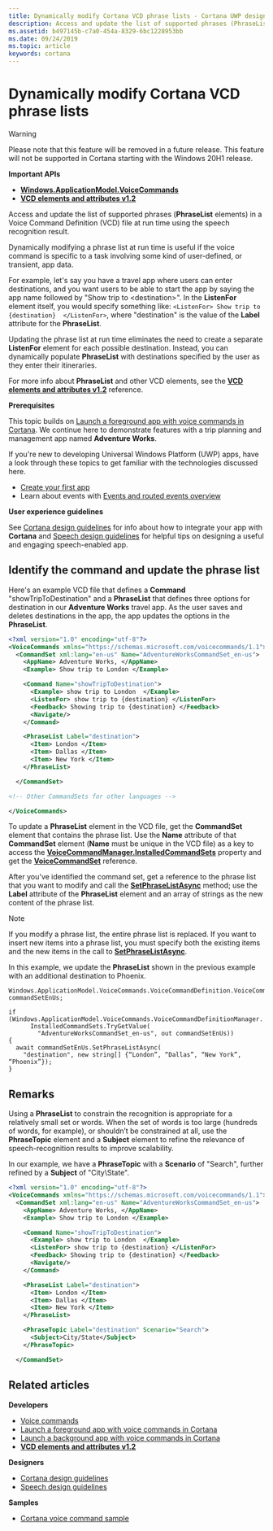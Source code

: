 ```yaml
---
title: Dynamically modify Cortana VCD phrase lists - Cortana UWP design and development
description: Access and update the list of supported phrases (PhraseList elements) in a Voice Command Definition (VCD) file at run time using the speech recognition result.
ms.assetid: b497145b-c7a0-454a-8329-6bc1228953bb
ms.date: 09/24/2019
ms.topic: article
keywords: cortana
---
```

# Dynamically modify Cortana VCD phrase lists

>[!WARNING]
> Please note that this feature will be removed in a future release. This feature will not be supported in Cortana starting with the Windows 20H1 release. 

**Important APIs**

-   [**Windows.ApplicationModel.VoiceCommands**](/uwp/api/Windows.ApplicationModel.VoiceCommands)
-   [**VCD elements and attributes v1.2**](/uwp/schemas/voicecommands/voice-command-elements-and-attributes-1-2)

Access and update the list of supported phrases (**PhraseList** elements) in a Voice Command Definition (VCD) file at run time using the speech recognition result.

Dynamically modifying a phrase list at run time is useful if the voice command is specific to a task involving some kind of user-defined, or transient, app data. 

For example, let's say you have a travel app where users can enter destinations, and you want users to be able to start the app by saying the app name followed by "Show trip to &lt;destination&gt;". In the **ListenFor** element itself, you would specify something like: `<ListenFor> Show trip to {destination}  </ListenFor>`, where "destination" is the value of the **Label** attribute for the **PhraseList**.

Updating the phrase list at run time eliminates the need to create a separate **ListenFor** element for each possible destination. Instead, you can dynamically populate **PhraseList** with destinations specified by the user as they enter their itineraries. 

For more info about **PhraseList** and other VCD elements, see the [**VCD elements and attributes v1.2**](/uwp/schemas/voicecommands/voice-command-elements-and-attributes-1-2) reference.

**Prerequisites**

This topic builds on [Launch a foreground app with voice commands in Cortana](launch-a-foreground-app-with-voice-commands-in-cortana.md). We continue here to demonstrate features with a trip planning and management app named **Adventure Works**.

If you're new to developing Universal Windows Platform (UWP) apps, have a look through these topics to get familiar with the technologies discussed here.

-   [Create your first app](/windows/uwp/get-started/your-first-app)
-   Learn about events with [Events and routed events overview](/windows/uwp/xaml-platform/events-and-routed-events-overview)

**User experience guidelines**

See [Cortana design guidelines](../skills/index.yml#pivot=start&panel=designskill) for info about how to integrate your app with **Cortana** and [Speech design guidelines](/windows/uwp/design/input/speech-interactions) for helpful tips on designing a useful and engaging speech-enabled app.

## <span id="Identify_the_command"></span><span id="identify_the_command"></span><span id="IDENTIFY_THE_COMMAND"></span>Identify the command and update the phrase list

Here's an example VCD file that defines a **Command** "showTripToDestination" and a **PhraseList** that defines three options for destination in our **Adventure Works** travel app. As the user saves and deletes destinations in the app, the app updates the options in the **PhraseList**.

```XML
<?xml version="1.0" encoding="utf-8"?>
<VoiceCommands xmlns="https://schemas.microsoft.com/voicecommands/1.1">
  <CommandSet xml:lang="en-us" Name="AdventureWorksCommandSet_en-us">
    <AppName> Adventure Works, </AppName>
    <Example> Show trip to London </Example>

    <Command Name="showTripToDestination">
      <Example> show trip to London  </Example>
      <ListenFor> show trip to {destination} </ListenFor>
      <Feedback> Showing trip to {destination} </Feedback>
      <Navigate/>
    </Command>

    <PhraseList Label="destination">
      <Item> London </Item>
      <Item> Dallas </Item>
      <Item> New York </Item>
    </PhraseList>

  </CommandSet>

<!-- Other CommandSets for other languages -->

</VoiceCommands>

```

To update a **PhraseList** element in the VCD file, get the **CommandSet** element that contains the phrase list. Use the **Name** attribute of that **CommandSet** element (**Name** must be unique in the VCD file) as a key to access the [**VoiceCommandManager.InstalledCommandSets**](/uwp/api/Windows.Media.SpeechRecognition.VoiceCommandManager) property and get the [**VoiceCommandSet**](/uwp/api/Windows.Media.SpeechRecognition.VoiceCommandSet) reference.

After you've identified the command set, get a reference to the phrase list that you want to modify and call the [**SetPhraseListAsync**](/uwp/api/Windows.Media.SpeechRecognition.VoiceCommandSet) method; use the **Label** attribute of the **PhraseList** element and an array of strings as the new content of the phrase list.

> [!NOTE] 
> If you modify a phrase list, the entire phrase list is replaced. If you want to insert new items into a phrase list, you must specify both the existing items and the new items in the call to [**SetPhraseListAsync**](/uwp/api/Windows.Media.SpeechRecognition.VoiceCommandSet).

In this example, we update the **PhraseList** shown in the previous example with an additional destination to Phoenix.

```CSharp
Windows.ApplicationModel.VoiceCommands.VoiceCommandDefinition.VoiceCommandSet commandSetEnUs;

if (Windows.ApplicationModel.VoiceCommands.VoiceCommandDefinitionManager.
      InstalledCommandSets.TryGetValue(
        "AdventureWorksCommandSet_en-us", out commandSetEnUs))
{
  await commandSetEnUs.SetPhraseListAsync(
    "destination", new string[] {“London”, “Dallas”, “New York”, “Phoenix”});
}
```

## <span id="Remarks"></span><span id="remarks"></span><span id="REMARKS"></span>Remarks


Using a **PhraseList** to constrain the recognition is appropriate for a relatively small set or words. When the set of words is too large (hundreds of words, for example), or shouldn’t be constrained at all, use the **PhraseTopic** element and a **Subject** element to refine the relevance of speech-recognition results to improve scalability.

In our example, we have a **PhraseTopic** with a **Scenario** of "Search", further refined by a **Subject** of "City\\State".

```XML
<?xml version="1.0" encoding="utf-8"?>
<VoiceCommands xmlns="https://schemas.microsoft.com/voicecommands/1.1">
  <CommandSet xml:lang="en-us" Name="AdventureWorksCommandSet_en-us">
    <AppName> Adventure Works, </AppName>
    <Example> Show trip to London </Example>

    <Command Name="showTripToDestination">
      <Example> show trip to London  </Example>
      <ListenFor> show trip to {destination} </ListenFor>
      <Feedback> Showing trip to {destination} </Feedback>
      <Navigate/>
    </Command>

    <PhraseList Label="destination">
      <Item> London </Item>
      <Item> Dallas </Item>
      <Item> New York </Item>
    </PhraseList>

    <PhraseTopic Label="destination" Scenario="Search">
      <Subject>City/State</Subject>
    </PhraseTopic>

  </CommandSet>
```

## <span id="related_topics"></span>Related articles


**Developers**
* [Voice commands](vcd.md)
* [Launch a foreground app with voice commands in Cortana](launch-a-foreground-app-with-voice-commands-in-cortana.md)
* [Launch a background app with voice commands in Cortana](launch-a-background-app-with-voice-commands-in-cortana.md)
* [**VCD elements and attributes v1.2**](/uwp/schemas/voicecommands/voice-command-elements-and-attributes-1-2)

**Designers**
* [Cortana design guidelines](../skills/index.yml#pivot=start&panel=designskill)
* [Speech design guidelines](/windows/uwp/design/input/speech-interactions)

**Samples**
* [Cortana voice command sample](https://go.microsoft.com/fwlink/p/?LinkID=619899)
 

 
